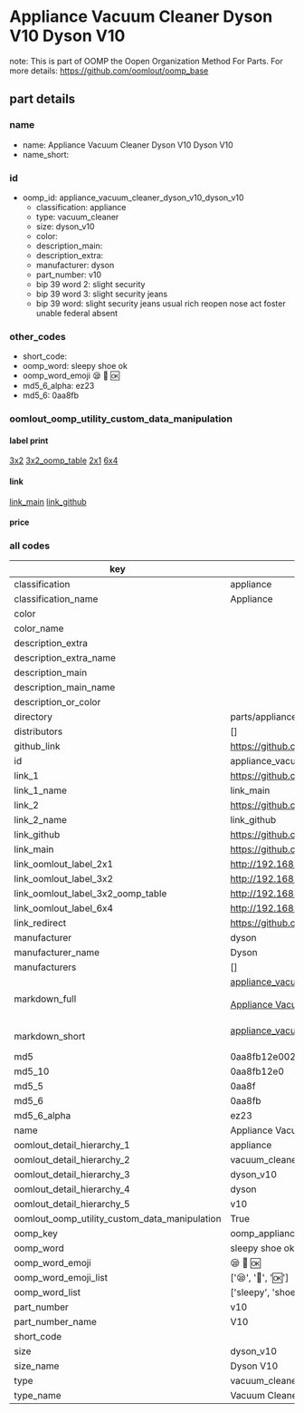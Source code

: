 # Appliance Vacuum Cleaner Dyson V10 Dyson V10  

note: This is part of OOMP the Oopen Organization Method For Parts. For more details: https://github.com/oomlout/oomp_base

##  part details
  







### name
* name: Appliance Vacuum Cleaner Dyson V10 Dyson V10
* name_short: 
### id
* oomp_id: appliance_vacuum_cleaner_dyson_v10_dyson_v10
  * classification: appliance
  * type: vacuum_cleaner
  * size: dyson_v10
  * color: 
  * description_main: 
  * description_extra: 
  * manufacturer: dyson
  * part_number: v10
  * bip 39 word 2: slight security
  * bip 39 word 3: slight security jeans
  * bip 39 word: slight security jeans usual rich reopen nose act foster unable federal absent

### other_codes
* short_code: 
* oomp_word: sleepy shoe ok
* oomp_word_emoji :sleepy: :shoe: :ok:
* md5_6_alpha: ez23
* md5_6: 0aa8fb






### oomlout_oomp_utility_custom_data_manipulation
#### label print
[3x2](http://192.168.1.245:1112/?label=oomp%20ez23)
[3x2_oomp_table](http://192.168.1.108:1112/?label=oomp%20ez23)
[2x1](http://192.168.1.242:1112/?label=oomp%20ez23)
[6x4](http://192.168.1.55:1112/?label=oomp%20ez23)    

#### link

[link_main](https://github.com/oomlout/oomlout_oomp_version_1_messy/tree/main/parts/appliance_vacuum_cleaner_dyson_v10_dyson_v10) [link_github](https://github.com/oomlout/oomlout_oomp_version_1_messy/tree/main/parts/appliance_vacuum_cleaner_dyson_v10_dyson_v10)                             

#### price







### all codes 
| key | value |  
| --- | --- |  
| classification | appliance |  
| classification_name | Appliance |  
| color |  |  
| color_name |  |  
| description_extra |  |  
| description_extra_name |  |  
| description_main |  |  
| description_main_name |  |  
| description_or_color |   |  
| directory | parts/appliance_vacuum_cleaner_dyson_v10_dyson_v10 |  
| distributors | [] |  
| github_link | https://github.com/oomlout/oomlout_oomp_part_src/tree/main/parts/appliance_vacuum_cleaner_dyson_v10_dyson_v10 |  
| id | appliance_vacuum_cleaner_dyson_v10_dyson_v10 |  
| link_1 | https://github.com/oomlout/oomlout_oomp_version_1_messy/tree/main/parts/appliance_vacuum_cleaner_dyson_v10_dyson_v10 |  
| link_1_name | link_main |  
| link_2 | https://github.com/oomlout/oomlout_oomp_version_1_messy/tree/main/parts/appliance_vacuum_cleaner_dyson_v10_dyson_v10 |  
| link_2_name | link_github |  
| link_github | https://github.com/oomlout/oomlout_oomp_version_1_messy/tree/main/parts/appliance_vacuum_cleaner_dyson_v10_dyson_v10 |  
| link_main | https://github.com/oomlout/oomlout_oomp_version_1_messy/tree/main/parts/appliance_vacuum_cleaner_dyson_v10_dyson_v10 |  
| link_oomlout_label_2x1 | http://192.168.1.242:1112/?label=oomp%20ez23 |  
| link_oomlout_label_3x2 | http://192.168.1.245:1112/?label=oomp%20ez23 |  
| link_oomlout_label_3x2_oomp_table | http://192.168.1.108:1112/?label=oomp%20ez23 |  
| link_oomlout_label_6x4 | http://192.168.1.55:1112/?label=oomp%20ez23 |  
| link_redirect | https://github.com/oomlout/oomlout_oomp_version_1_messy/tree/main/parts/appliance_vacuum_cleaner_dyson_v10_dyson_v10 |  
| manufacturer | dyson |  
| manufacturer_name | Dyson |  
| manufacturers | [] |  
| markdown_full | [appliance_vacuum_cleaner_dyson_v10_dyson_v10](none)<br>[](none)<br>[Appliance Vacuum Cleaner Dyson V10 Dyson V10](none)<br><br> |  
| markdown_short | [appliance_vacuum_cleaner_dyson_v10_dyson_v10](none)<br><br> |  
| md5 | 0aa8fb12e00272ced9dcaf02ef70b65d |  
| md5_10 | 0aa8fb12e0 |  
| md5_5 | 0aa8f |  
| md5_6 | 0aa8fb |  
| md5_6_alpha | ez23 |  
| name | Appliance Vacuum Cleaner Dyson V10 Dyson V10 |  
| oomlout_detail_hierarchy_1 | appliance |  
| oomlout_detail_hierarchy_2 | vacuum_cleaner |  
| oomlout_detail_hierarchy_3 | dyson_v10 |  
| oomlout_detail_hierarchy_4 | dyson |  
| oomlout_detail_hierarchy_5 | v10 |  
| oomlout_oomp_utility_custom_data_manipulation | True |  
| oomp_key | oomp_appliance_vacuum_cleaner_dyson_v10_dyson_v10 |  
| oomp_word | sleepy shoe ok |  
| oomp_word_emoji | :sleepy: :shoe: :ok: |  
| oomp_word_emoji_list | [':sleepy:', ':shoe:', ':ok:'] |  
| oomp_word_list | ['sleepy', 'shoe', 'ok'] |  
| part_number | v10 |  
| part_number_name | V10 |  
| short_code |  |  
| size | dyson_v10 |  
| size_name | Dyson V10 |  
| type | vacuum_cleaner |  
| type_name | Vacuum Cleaner |  
